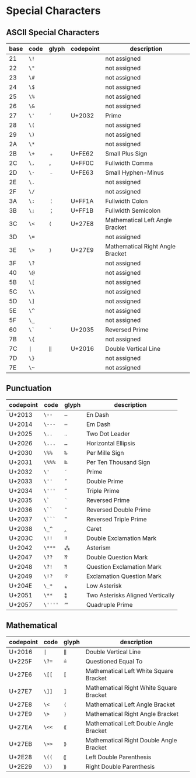 # Special Characters

## ASCII Special Characters

| base | code     | glyph | codepoint | description                      |
|------|----------|-------|-----------|----------------------------------|
| 21   | `\!`     |       |           | not assigned                     |
| 22   | `\"`     |       |           | not assigned                     |
| 23   | `\#`     |       |           | not assigned                     |
| 24   | `\$`     |       |           | not assigned                     |
| 25   | `\%`     |       |           | not assigned                     |
| 26   | `\&`     |       |           | not assigned                     |
| 27   | `\'`     | `′`   | U+2032    | Prime                            |
| 28   | `\(`     |       |           | not assigned                     |
| 29   | `\)`     |       |           | not assigned                     |
| 2A   | `\*`     |       |           | not assigned                     |
| 2B   | `\+`     | `﹢`  | U+FE62    | Small Plus Sign                  |
| 2C   | `\,`     | `，`  | U+FF0C    | Fullwidth Comma                  |
| 2D   | `\-`     | `﹣`  | U+FE63    | Small Hyphen-Minus               |
| 2E   | `\.`     |       |           | not assigned                     |
| 2F   | `\/`     |       |           | not assigned                     |
| 3A   | `\:`     | `：`  | U+FF1A    | Fullwidth Colon                  |
| 3B   | `\;`     | `；`  | U+FF1B    | Fullwidth Semicolon              |
| 3C   | `\<`     | `⟨`   | U+27E8    | Mathematical Left Angle Bracket  |
| 3D   | `\=`     |       |           | not assigned                     |
| 3E   | `\>`     | `⟩`   | U+27E9    | Mathematical Right Angle Bracket |
| 3F   | `\?`     |       |           | not assigned                     |
| 40   | `\@`     |       |           | not assigned                     |
| 5B   | `\[`     |       |           | not assigned                     |
| 5C   | `\\`     |       |           | not assigned                     |
| 5D   | `\]`     |       |           | not assigned                     |
| 5E   | `\^`     |       |           | not assigned                     |
| 5F   | `\_`     |       |           | not assigned                     |
| 60   | `` \` `` | `‵`   | U+2035    | Reversed Prime                   |
| 7B   | `\{`     |       |           | not assigned                     |
| 7C   | `\|`     | `‖`   | U+2016    | Double Vertical Line             |
| 7D   | `\}`     |       |           | not assigned                     |
| 7E   | `\~`     |       |           | not assigned                     |

## Punctuation

| codepoint | code    | glyph  | description                      |
|-----------|---------|--------|----------------------------------|
| U+2013    | `\--`   | `–`    | En Dash                          |
| U+2014    | `\---`  | `—`    | Em Dash                          |
| U+2025    | `\..`   | `‥`    | Two Dot Leader                   |
| U+2026    | `\...`  | `…`    | Horizontal Ellipsis              |
| U+2030    | `\%%`   | `‰`    | Per Mille Sign                   |
| U+2031    | `\%%%`  | `‱`    | Per Ten Thousand Sign            |
| U+2032    | `\'`    | `′`    | Prime                            |
| U+2033    | `\''`   | `″`    | Double Prime                     |
| U+2034    | `\'''`  | `‴`    | Triple Prime                     |
| U+2035    | ``\` `` | `‵`    | Reversed Prime                   |
| U+2036    | `\`` `  | `‶`    | Reversed Double Prime            |
| U+2037    | `\``` ` | `‷`    | Reversed Triple Prime            |
| U+2038    | `\_^`   | `‸`    | Caret                            |
| U+203C    | `\!!`   | `‼`    | Double Exclamation Mark          |
| U+2042    | `\***`  | `⁂`    | Asterism                         |
| U+2047    | `\??`   | `⁇`    | Double Question Mark             |
| U+2048    | `\?!`   | `⁈`    | Question Exclamation Mark        |
| U+2049    | `\!?`   | `⁉`    | Exclamation Question Mark        |
| U+204E    | `\_*`   | `⁎`    | Low Asterisk                     |
| U+2051    | `\**`   | `⁑`    | Two Asterisks Aligned Vertically |
| U+2057    | `\''''` | `⁗`    | Quadruple Prime                  |

## Mathematical

| codepoint | code  | glyph | description                             |
|-----------|-------|-------|-----------------------------------------|
| U+2016    | `\|`  | `‖`   | Double Vertical Line                    |
| U+225F    | `\?=` | `≟`   | Questioned Equal To                     |
| U+27E6    | `\[[` | `⟦`   | Mathematical Left White Square Bracket  |
| U+27E7    | `\]]` | `⟧`   | Mathematical Right White Square Bracket |
| U+27E8    | `\<`  | `⟨`   | Mathematical Left Angle Bracket         |
| U+27E9    | `\>`  | `⟩`   | Mathematical Right Angle Bracket        |
| U+27EA    | `\<<` | `⟪`   | Mathematical Left Double Angle Bracket  |
| U+27EB    | `\>>` | `⟫`   | Mathematical Right Double Angle Bracket |
| U+2E28    | `\((` | `⸨`   | Left Double Parenthesis                 |
| U+2E29    | `\))` | `⸩`   | Right Double Parenthesis                |